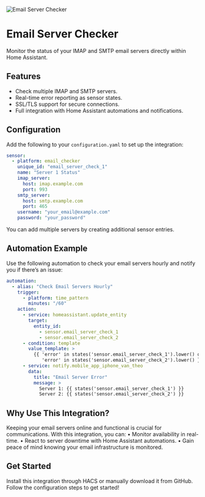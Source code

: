 ![Email Server Checker](custom_components/email_checker/banner.png)
# Email Server Checker

Monitor the status of your IMAP and SMTP email servers directly within Home Assistant.

## Features
- Check multiple IMAP and SMTP servers.
- Real-time error reporting as sensor states.
- SSL/TLS support for secure connections.
- Full integration with Home Assistant automations and notifications.

## Configuration
Add the following to your `configuration.yaml` to set up the integration:

```yaml
sensor:
  - platform: email_checker
    unique_id: "email_server_check_1"
    name: "Server 1 Status"
    imap_server:
      host: imap.example.com
      port: 993
    smtp_server:
      host: smtp.example.com
      port: 465
    username: "your_email@example.com"
    password: "your_password"
```
You can add multiple servers by creating additional sensor entries.

## Automation Example

Use the following automation to check your email servers hourly and notify you if there’s an issue:

```yaml
automation:
  - alias: "Check Email Servers Hourly"
    trigger:
      - platform: time_pattern
        minutes: "/60"
    action:
      - service: homeassistant.update_entity
        target:
          entity_id:
            - sensor.email_server_check_1
            - sensor.email_server_check_2
      - condition: template
        value_template: >
          {{ 'error' in states('sensor.email_server_check_1').lower() or
             'error' in states('sensor.email_server_check_2').lower() }}
      - service: notify.mobile_app_iphone_van_theo
        data:
          title: "Email Server Error"
          message: >
            Server 1: {{ states('sensor.email_server_check_1') }}
            Server 2: {{ states('sensor.email_server_check_2') }}
```

## Why Use This Integration?

Keeping your email servers online and functional is crucial for communications. With this integration, you can:
	•	Monitor availability in real-time.
	•	React to server downtime with Home Assistant automations.
	•	Gain peace of mind knowing your email infrastructure is monitored.

## Get Started

Install this integration through HACS or manually download it from GitHub. Follow the configuration steps to get started!
